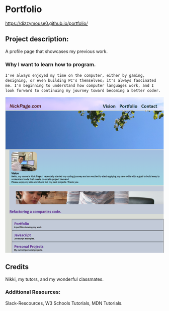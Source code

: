 # Portfolio

https://dizzymouse0.github.io/portfolio/

## Project description: 
A profile page that showcases my previous work.

### Why I want to learn how to program.
    I've always enjoyed my time on the computer, either by gaming, designing, or even building PC's themselves; it's always fascinated me. I'm beginning to understand how computer languages work, and I look forward to continuing my journey toward becoming a better coder.


![This portfolio site showcases my previous work along with a short bio and contact information.](assets/images/portfolio_screenshot.png)

## Credits
Nikki, my tutors, and my wonderful classmates.
### Additional Resources:
Slack-Rescources,
W3 Schools Tutorials,
MDN Tutorials.